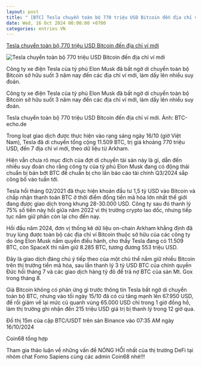 ```yaml
---
layout: post
title: " [BTC] Tesla chuyển toàn bộ 770 triệu USD Bitcoin đến địa chỉ ví mới"
date: Wed, 16 Oct 2024 00:00:00 +0700
categories: entries VN
---
```

[Tesla chuyển toàn bộ 770 triệu USD Bitcoin đến địa chỉ ví mới](https://coin68.com/tesla-chuyen-toan-bo-bitcoin-den-dia-chi-vi-moi/)

![Tesla chuyển toàn bộ 770 triệu USD Bitcoin đến địa chỉ ví mới](https://cdn.coin68.com/images/20241016003153_original_32.webp)

Công ty xe điện Tesla của tỷ phú Elon Musk đã bất ngờ di chuyển toàn bộ Bitcoin sở hữu suốt 3 năm nay đến các địa chỉ ví mới, làm dấy lên nhiều suy đoán.

Công ty xe điện Tesla của tỷ phú Elon Musk đã bất ngờ di chuyển toàn bộ Bitcoin sở hữu suốt 3 năm nay đến các địa chỉ ví mới, làm dấy lên nhiều suy đoán.

Tesla chuyển toàn bộ 770 triệu USD Bitcoin đến địa chỉ ví mới. Ảnh: BTC-echo.de

Trong loạt giao dịch được thực hiện vào rạng sáng ngày 16/10 (giờ Việt Nam), Tesla đã di chuyển tổng cộng 11.509 BTC, trị giá khoảng 770 triệu USD, đến 7 địa chỉ ví mới, theo dữ liệu từ Arkham.





Hiện vẫn chưa rõ mục đích của đợt di chuyển tài sản này là gì, dẫn đến nhiều suy đoán cho rằng công ty của tỷ phú Elon Musk đang có động thái chuẩn bị bán bớt BTC để chuẩn bị cho lần báo cáo tài chính Q3/2024 sắp công bố vào tuần tới.

Tesla hồi tháng 02/2021 đã thực hiện khoản đầu tư 1,5 tỷ USD vào Bitcoin và chấp nhận thanh toán BTC ở thời điểm đồng tiền mã hóa lớn nhất thế giới đang được giao dịch trong khung 28-30.000 USD. Công ty sau đó thanh lý 75% số tiền này hồi giữa năm 2022 vì thị trường crypto lao dốc, nhưng tiếp tục nắm giữ phần còn lại cho đến nay.

Hồi đầu năm 2024, đơn vị thống kê dữ liệu on-chain Arkham khẳng định đã truy lùng được toàn bộ các địa chỉ ví Bitcoin thuộc sở hữu của các công ty do ông Elon Musk nắm quyền điều hành, cho thấy Tesla đang có 11.509 BTC, còn SpaceX thì nắm giữ 8.285 BTC, tương đương 553 triệu USD.

Đây là giao dịch đáng chú ý tiếp theo của một chủ thể nắm giữ nhiều Bitcoin trên thị trường tiền mã hóa, sau lần thanh lý 3 tỷ USD BTC của chính quyền Đức hồi tháng 7 và các giao dịch hàng tỷ đô để trả nợ BTC của sàn Mt. Gox trong tháng 8.

Giá Bitcoin không có phản ứng gì trước thông tin Tesla bất ngờ di chuyển toàn bộ BTC, nhưng vào tối ngày 15/10 đã có cú tăng mạnh lên 67.950 USD, để rồi giảm về lại mức cũ quanh vùng 65.000 USD chỉ trong 1 giờ đồng hồ, làm thị trường ghi nhận đến 215 triệu USD giá trị bị thanh lý trong 12 giờ qua.

Đồ thị 15m của cặp BTC/USDT trên sàn Binance vào 07:35 AM ngày 16/10/2024

Coin68 tổng hợp

Tham gia thảo luận về những vấn đề NÓNG HỔI nhất của thị trường DeFi tại nhóm chat Fomo Sapiens cùng các admin Coin68 nhé!!!

